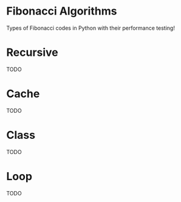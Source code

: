 # Fibonacci Algorithms

Types of Fibonacci codes in Python with their performance testing!

# Recursive

TODO

# Cache

TODO

# Class

TODO

# Loop

TODO
